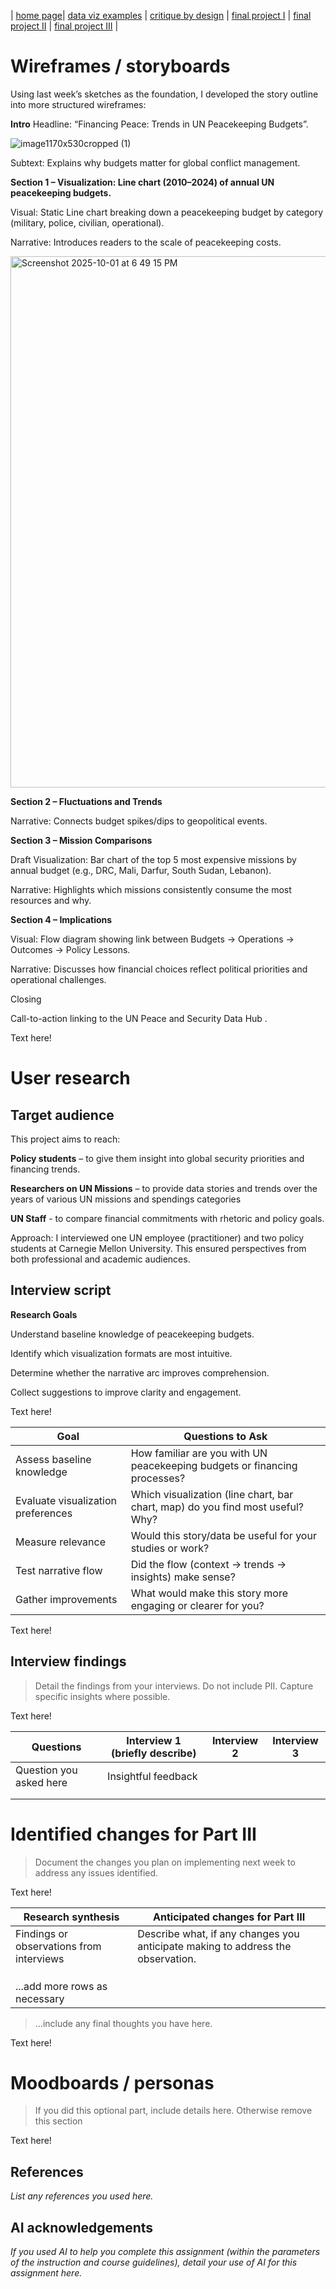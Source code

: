 | [home page](https://shishankmustang10.github.io/Shishank_CMU/)| [data viz examples](dataviz-examples) | [critique by design](critique-by-design) | [final project I](final-project-part-one) | [final project II](final-project-part-two) | [final project III](final-project-part-three) |

# Wireframes / storyboards

Using last week’s sketches as the foundation, I developed the story outline into more structured wireframes:

**Intro**  Headline: “Financing Peace: Trends in UN Peacekeeping Budgets”.

![image1170x530cropped (1)](https://github.com/user-attachments/assets/30e525a2-9b2c-4f9a-88fa-0c948f2a79e2)


Subtext: Explains why budgets matter for global conflict management.

**Section 1 –  Visualization: Line chart (2010–2024) of annual UN peacekeeping budgets.**

Visual: Static Line chart breaking down a peacekeeping budget by category (military, police, civilian, operational).

Narrative: Introduces readers to the scale of peacekeeping costs.

<img width="1260" height="850" alt="Screenshot 2025-10-01 at 6 49 15 PM" src="https://github.com/user-attachments/assets/41c68031-b4a6-48d3-80c7-b23744dd44f9" />

**Section 2 – Fluctuations and Trends**



Narrative: Connects budget spikes/dips to geopolitical events.

**Section 3 – Mission Comparisons**

Draft Visualization: Bar chart of the top 5 most expensive missions by annual budget (e.g., DRC, Mali, Darfur, South Sudan, Lebanon).

Narrative: Highlights which missions consistently consume the most resources and why.

**Section 4 – Implications**

Visual: Flow diagram showing link between Budgets → Operations → Outcomes → Policy Lessons.

Narrative: Discusses how financial choices reflect political priorities and operational challenges.

Closing

Call-to-action linking to the UN Peace and Security Data Hub
. 

Text here!

# User research 

## Target audience

This project aims to reach:

**Policy students** – to give them insight into global security priorities and financing trends.

**Researchers on UN Missions** – to provide data stories and trends over the years of various UN missions and spendings categories

**UN Staff** - to compare financial commitments with rhetoric and policy goals.

Approach: I interviewed one UN employee (practitioner) and two policy students at Carnegie Mellon University. This ensured perspectives from both professional and academic audiences.


## Interview script

**Research Goals**

Understand baseline knowledge of peacekeeping budgets.

Identify which visualization formats are most intuitive.

Determine whether the narrative arc improves comprehension.

Collect suggestions to improve clarity and engagement.

Text here!



| Goal | Questions to Ask |
|------|------------------|
|Assess baseline knowledge|   How familiar are you with UN peacekeeping budgets or financing processes?               |
|   Evaluate visualization preferences   |            Which visualization (line chart, bar chart, map) do you find most useful? Why?      |
| Measure relevance     |      Would this story/data be useful for your studies or work?            |
  Test narrative flow    |  Did the flow (context → trends → insights) make sense?            
  Gather improvements  |What would make this story more engaging or clearer for you?


Text here!

## Interview findings
> Detail the findings from your interviews.  Do not include PII.  Capture specific insights where possible.

Text here!

| Questions               | Interview 1 (briefly describe) | Interview 2 | Interview 3 |
|-------------------------|--------------------------------|-------------|-------------|
| Question you asked here | Insightful feedback            |             |             |
|                         |                                |             |             |
|                         |                                |             |             |


# Identified changes for Part III
> Document the changes you plan on implementing next week to address any issues identified.  

Text here!

| Research synthesis                       | Anticipated changes for Part III                                                |
|------------------------------------------|---------------------------------------------------------------------------------|
| Findings or observations from interviews | Describe what, if any changes you anticipate making to address the observation. |
|                                          |                                                                                 |
|                                          |                                                                                 |
|                                          |                                                                                 |
| ...add more rows as necessary            |                                                                                 |

> ...include any final thoughts you have here. 

Text here!

# Moodboards / personas
> If you did this optional part, include details here.  Otherwise remove this section

Text here!

## References
_List any references you used here._

## AI acknowledgements
_If you used AI to help you complete this assignment (within the parameters of the instruction and course guidelines), detail your use of AI for this assignment here._

